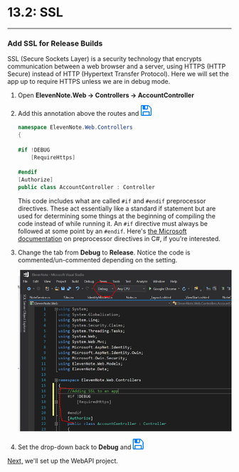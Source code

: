 # 13.2: SSL
---
### Add SSL for Release Builds
SSL (Secure Sockets Layer) is a security technology that encrypts communication between a web browser and a server, using HTTPS (HTTP Secure) instead of HTTP (Hypertext Transfer Protocol). Here we will set the app up to require HTTPS unless we are in debug mode.

1. Open **ElevenNote.Web -> Controllers -> AccountController**
2. Add this annotation above the routes and ![Save](../assets/font-awesome-save.png)

    ```cs
    namespace ElevenNote.Web.Controllers
    {

    #if !DEBUG
        [RequireHttps]
    
    #endif
    [Authorize]
    public class AccountController : Controller
    ```
    
    This code includes what are called `#if` and `#endif` preprocessor directives. These act essentially like a standard if statement but are used for determining some things at the beginning of compiling the code instead of while running it. An `#if` directive must always be followed at some point by an `#endif`. Here's [the Microsoft documentation](https://docs.microsoft.com/en-us/dotnet/csharp/language-reference/preprocessor-directives/) on preprocessor directives in C#, if you're interested.

3. Change the tab from **Debug** to **Release**. Notice the code is commented/un-commented depending on the setting.

    ![Debug v Release](../assets/13.2-A.png)

4. Set the drop-down back to **Debug** and ![Save](../assets/font-awesome-save.png)

[Next,](../14-WebAPI/14.0-WebAPISetup.md) we'll set up the WebAPI project.
